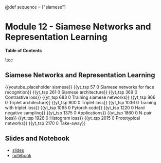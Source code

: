 @def sequence = ["siamese"]

# Module 12 - Siamese Networks and Representation Learning


**Table of Contents**

\toc


## Siamese Networks and Representation Learning

{{youtube_placeholder siamese}}
{{yt_tsp 57 0 Siamese networks for face recognition}}
{{yt_tsp 261 0 Siamese architecture}}
{{yt_tsp 369 0 Contrastive loss}}
{{yt_tsp 683 0 Training siamese networks}}
{{yt_tsp 866 0 Triplet architecture}}
{{yt_tsp 900 0 Triplet loss}}
{{yt_tsp 1036 0 Training with triplet loss}}
{{yt_tsp 1065 0 Pytorch code}}
{{yt_tsp 1220 0 Hard negative sampling}}
{{yt_tsp 1375 0 Applications}}
{{yt_tsp 1860 0 N-pair loss}}
{{yt_tsp 1926 0 Histogram loss}}
{{yt_tsp 2015 0 Prototypical networks}}
{{yt_tsp 2170 0 Take-away}}

## Slides and Notebook

- [slides](https://abursuc.github.io//slides/polytechnique/siamese-networks.html#1)
- [notebook](https://github.com/dataflowr/notebooks/blob/master/Module13/13_siamese_triplet_mnist_empty.ipynb) 
